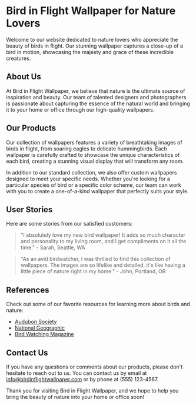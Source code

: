<!--
Write me content for website with wallpaper which alt text is:

"A close-up of a bird in flight"

The name/title of the page should not be 1:1 copy of the alt text but rather a real content of the website which is using this wallpaper.

- Use markdown format
- Start with the heading
- The content should look like a real website
- Include real sections like references, contact, user stories, etc. use things relevant to the page purpose.
- Feel free to use structure like headings, bullets, numbering, blockquotes, paragraphs, horizontal lines, etc.
- You can use formatting like bold or _italic_
- You can include UTF-8 emojis
- Links should be only #hash anchors (and you can refer to the document itself)
- Do not include images
-->

<!--font:Montserrat-->

# Bird in Flight Wallpaper for Nature Lovers

Welcome to our website dedicated to nature lovers who appreciate the beauty of birds in flight. Our stunning wallpaper captures a close-up of a bird in motion, showcasing the majesty and grace of these incredible creatures.

## About Us

At Bird in Flight Wallpaper, we believe that nature is the ultimate source of inspiration and beauty. Our team of talented designers and photographers is passionate about capturing the essence of the natural world and bringing it to your home or office through our high-quality wallpapers.

## Our Products

Our collection of wallpapers features a variety of breathtaking images of birds in flight, from soaring eagles to delicate hummingbirds. Each wallpaper is carefully crafted to showcase the unique characteristics of each bird, creating a stunning visual display that will transform any room.

In addition to our standard collection, we also offer custom wallpapers designed to meet your specific needs. Whether you're looking for a particular species of bird or a specific color scheme, our team can work with you to create a one-of-a-kind wallpaper that perfectly suits your style.

## User Stories

Here are some stories from our satisfied customers:

> "I absolutely love my new bird wallpaper! It adds so much character and personality to my living room, and I get compliments on it all the time." - Sarah, Seattle, WA

> "As an avid birdwatcher, I was thrilled to find this collection of wallpapers. The images are so lifelike and detailed, it's like having a little piece of nature right in my home." - John, Portland, OR

## References

Check out some of our favorite resources for learning more about birds and nature:

-   [Audubon Society](#)
-   [National Geographic](#)
-   [Bird Watching Magazine](#)

## Contact Us

If you have any questions or comments about our products, please don't hesitate to reach out to us. You can contact us by email at [info@birdinflightwallpaper.com](mailto:info@birdinflightwallpaper.com) or by phone at (555) 123-4567.

Thank you for visiting Bird in Flight Wallpaper, and we hope to help you bring the beauty of nature into your home or office soon!
